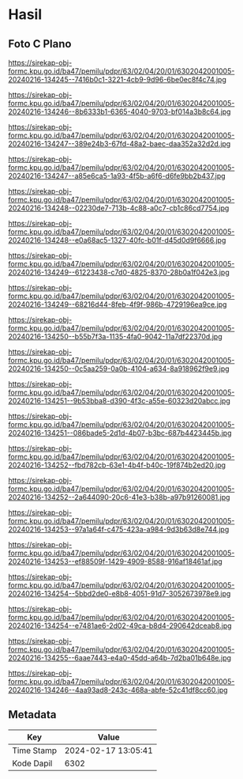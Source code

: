 # Hasil

## Foto C Plano

https://sirekap-obj-formc.kpu.go.id/ba47/pemilu/pdpr/63/02/04/20/01/6302042001005-20240216-134245--7416b0c1-3221-4cb9-9d96-6be0ec8f4c74.jpg

https://sirekap-obj-formc.kpu.go.id/ba47/pemilu/pdpr/63/02/04/20/01/6302042001005-20240216-134246--8b6333b1-6365-4040-9703-bf014a3b8c64.jpg

https://sirekap-obj-formc.kpu.go.id/ba47/pemilu/pdpr/63/02/04/20/01/6302042001005-20240216-134247--389e24b3-67fd-48a2-baec-daa352a32d2d.jpg

https://sirekap-obj-formc.kpu.go.id/ba47/pemilu/pdpr/63/02/04/20/01/6302042001005-20240216-134247--a85e6ca5-1a93-4f5b-a6f6-d6fe9bb2b437.jpg

https://sirekap-obj-formc.kpu.go.id/ba47/pemilu/pdpr/63/02/04/20/01/6302042001005-20240216-134248--02230de7-713b-4c88-a0c7-cb1c86cd7754.jpg

https://sirekap-obj-formc.kpu.go.id/ba47/pemilu/pdpr/63/02/04/20/01/6302042001005-20240216-134248--e0a68ac5-1327-40fc-b01f-d45d0d9f6666.jpg

https://sirekap-obj-formc.kpu.go.id/ba47/pemilu/pdpr/63/02/04/20/01/6302042001005-20240216-134249--61223438-c7d0-4825-8370-28b0a1f042e3.jpg

https://sirekap-obj-formc.kpu.go.id/ba47/pemilu/pdpr/63/02/04/20/01/6302042001005-20240216-134249--68216d44-8feb-4f9f-986b-4729196ea9ce.jpg

https://sirekap-obj-formc.kpu.go.id/ba47/pemilu/pdpr/63/02/04/20/01/6302042001005-20240216-134250--b55b7f3a-1135-4fa0-9042-11a7df22370d.jpg

https://sirekap-obj-formc.kpu.go.id/ba47/pemilu/pdpr/63/02/04/20/01/6302042001005-20240216-134250--0c5aa259-0a0b-4104-a634-8a918962f9e9.jpg

https://sirekap-obj-formc.kpu.go.id/ba47/pemilu/pdpr/63/02/04/20/01/6302042001005-20240216-134251--9b53bba8-d390-4f3c-a55e-60323d20abcc.jpg

https://sirekap-obj-formc.kpu.go.id/ba47/pemilu/pdpr/63/02/04/20/01/6302042001005-20240216-134251--086bade5-2d1d-4b07-b3bc-687b4423445b.jpg

https://sirekap-obj-formc.kpu.go.id/ba47/pemilu/pdpr/63/02/04/20/01/6302042001005-20240216-134252--fbd782cb-63e1-4b4f-b40c-19f874b2ed20.jpg

https://sirekap-obj-formc.kpu.go.id/ba47/pemilu/pdpr/63/02/04/20/01/6302042001005-20240216-134252--2a644090-20c6-41e3-b38b-a97b91260081.jpg

https://sirekap-obj-formc.kpu.go.id/ba47/pemilu/pdpr/63/02/04/20/01/6302042001005-20240216-134253--97a1a64f-c475-423a-a984-9d3b63d8e744.jpg

https://sirekap-obj-formc.kpu.go.id/ba47/pemilu/pdpr/63/02/04/20/01/6302042001005-20240216-134253--ef88509f-1429-4909-8588-916af18461af.jpg

https://sirekap-obj-formc.kpu.go.id/ba47/pemilu/pdpr/63/02/04/20/01/6302042001005-20240216-134254--5bbd2de0-e8b8-4051-91d7-3052673978e9.jpg

https://sirekap-obj-formc.kpu.go.id/ba47/pemilu/pdpr/63/02/04/20/01/6302042001005-20240216-134254--e7481ae6-2d02-49ca-b8d4-290642dceab8.jpg

https://sirekap-obj-formc.kpu.go.id/ba47/pemilu/pdpr/63/02/04/20/01/6302042001005-20240216-134255--6aae7443-e4a0-45dd-a64b-7d2ba01b648e.jpg

https://sirekap-obj-formc.kpu.go.id/ba47/pemilu/pdpr/63/02/04/20/01/6302042001005-20240216-134246--4aa93ad8-243c-468a-abfe-52c41df8cc60.jpg


## Metadata

| Key        | Value               |
| ---------- | ------------------- |
| Time Stamp | 2024-02-17 13:05:41 |
| Kode Dapil | 6302                |



